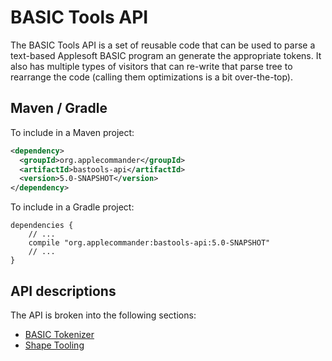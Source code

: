 # BASIC Tools API

The BASIC Tools API is a set of reusable code that can be used to parse a text-based Applesoft BASIC program an generate the appropriate tokens.  It also has multiple types of visitors that can re-write that parse tree to rearrange the code (calling them optimizations is a bit over-the-top).

## Maven / Gradle

To include in a Maven project:

```xml
<dependency>
  <groupId>org.applecommander</groupId>
  <artifactId>bastools-api</artifactId>
  <version>5.0-SNAPSHOT</version>
</dependency>
```

To include in a Gradle project:

```
dependencies {
    // ...
    compile "org.applecommander:bastools-api:5.0-SNAPSHOT"
    // ...
}
```

## API descriptions

The API is broken into the following sections:

* [BASIC Tokenizer](README-TOKENIZER.md)
* [Shape Tooling](README-SHAPES.md)
